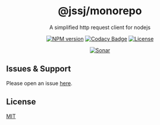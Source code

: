 <div style="text-align: center;" align="center">

# @jssj/monorepo

A simplified http request client for nodejs

[![NPM version][npm-image]][npm-url]
[![Codacy Badge][codacy-image]][codacy-url]
[![License][license-image]][license-url]

[![Sonar][sonar-image]][sonar-url]

</div>

## Issues & Support

Please open an issue [here](https://github.com/saqqdy/@jssj/monorepo/issues).

## License

[MIT](LICENSE)

[npm-image]: https://img.shields.io/npm/v/@jssj/monorepo.svg?style=flat-square
[npm-url]: https://npmjs.org/package/@jssj/monorepo
[codacy-image]: https://app.codacy.com/project/badge/Grade/f70d4880e4ad4f40aa970eb9ee9d0696
[codacy-url]: https://www.codacy.com/gh/saqqdy/@jssj/monorepo/dashboard?utm_source=github.com&utm_medium=referral&utm_content=saqqdy/@jssj/monorepo&utm_campaign=Badge_Grade
[license-image]: https://img.shields.io/badge/License-MIT-yellow.svg
[license-url]: LICENSE
[sonar-image]: https://sonarcloud.io/api/project_badges/quality_gate?project=saqqdy_@jssj/monorepo
[sonar-url]: https://sonarcloud.io/dashboard?id=saqqdy_@jssj/monorepo
